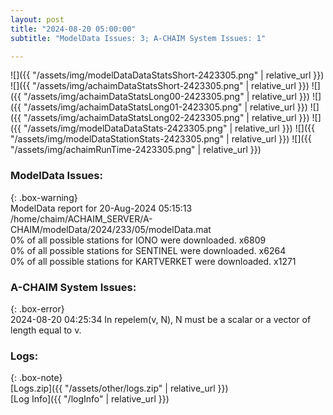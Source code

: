 ```yaml
---
layout: post
title: "2024-08-20 05:00:00"
subtitle: "ModelData Issues: 3; A-CHAIM System Issues: 1"

---
```


![]({{ "/assets/img/modelDataDataStatsShort-2423305.png" | relative_url }})
![]({{ "/assets/img/achaimDataStatsShort-2423305.png" | relative_url }})
![]({{ "/assets/img/achaimDataStatsLong00-2423305.png" | relative_url }})
![]({{ "/assets/img/achaimDataStatsLong01-2423305.png" | relative_url }})
![]({{ "/assets/img/achaimDataStatsLong02-2423305.png" | relative_url }})
![]({{ "/assets/img/modelDataDataStats-2423305.png" | relative_url }})
![]({{ "/assets/img/modelDataStationStats-2423305.png" | relative_url }})
![]({{ "/assets/img/achaimRunTime-2423305.png" | relative_url }})


### ModelData Issues:  
  
{: .box-warning}  
 ModelData report for 20-Aug-2024 05:15:13   
 /home/chaim/ACHAIM_SERVER/A-CHAIM/modelData/2024/233/05/modelData.mat   
 0% of all possible stations for IONO were downloaded. x6809   
 0% of all possible stations for SENTINEL were downloaded. x6264   
 0% of all possible stations for KARTVERKET were downloaded. x1271   
  
### A-CHAIM System Issues:  
  
{: .box-error}  
2024-08-20 04:25:34 In repelem(v, N), N must be a scalar or a vector of length equal to v.  

### Logs:  
  
{: .box-note}  
[Logs.zip]({{ "/assets/other/logs.zip" | relative_url }})  
[Log Info]({{ "/logInfo" | relative_url }})  
